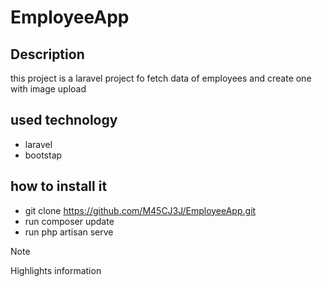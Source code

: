 # EmployeeApp

## Description
this project is a laravel project fo fetch data of employees and create one with image upload

## used technology 
- laravel 
- bootstap
  
## how to install it 
- git clone https://github.com/M45CJ3J/EmployeeApp.git
- run composer update
- run php artisan serve
> [!NOTE]
> Highlights information
